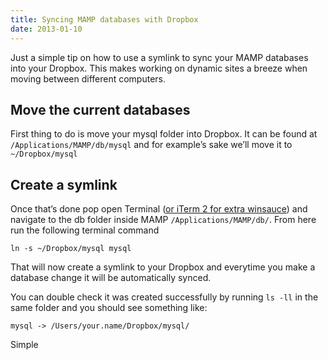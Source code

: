 ```yaml
---
title: Syncing MAMP databases with Dropbox
date: 2013-01-10
---
```


Just a simple tip on how to use a symlink to sync your MAMP databases into your Dropbox. This makes working on dynamic sites a breeze when moving between different computers.

## Move the current databases

First thing to do is move your mysql folder into Dropbox. It can be found at `/Applications/MAMP/db/mysql` and for example&#8217;s sake we&#8217;ll move it to `~/Dropbox/mysql`

## Create a symlink

Once that&#8217;s done pop open Terminal ([or iTerm 2 for extra winsauce][1]) and navigate to the db folder inside MAMP `/Applications/MAMP/db/`. From here run the following terminal command

    ln -s ~/Dropbox/mysql mysql

That will now create a symlink to your Dropbox and everytime you make a database change it will be automatically synced.

You can double check it was created successfully by running `ls -ll` in the same folder and you should see something like:

    mysql -> /Users/your.name/Dropbox/mysql/

Simple

 [1]: http://www.iterm2.com/